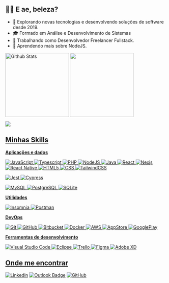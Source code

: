 ## 👋🏼 E ae, beleza?


- 🔎 Explorando novas tecnologias e desenvolvendo soluções de software desde 2019.
- 🎓 Formado em Análise e Desenvolvimento de Sistemas
- 💼 Trabalhando como Desenvolvedor Freelancer Fullstack.
- 🌱 Aprendendo mais sobre NodeJS.

<div>
<a href="https://github.com/GuilhermeFerreiraa">
<img height="200em" align="left" src="https://github-readme-streak-stats.herokuapp.com/?user=guilhermeferreiraa&theme=dark&hide_border=false" alt="Github Stats" />
<img height="200em" src="https://github-readme-stats.vercel.app/api/top-langs/?username=guilhermeferreiraa&layout=compact&langs_count=7&theme=dark"/>
</div>

![](https://komarev.com/ghpvc/?username=guilhermeferreiraa&color=006bed)

## Minhas Skills

**Aplicações e dados**

![JavaScript](https://img.shields.io/badge/-JavaScript-333333?style=flat&logo=javascript)
![Typescript](https://img.shields.io/badge/-Typescript-333333?style=flat&logo=typescript)
![PHP](https://img.shields.io/badge/-PHP-333333?style=flat&logo=php)
![NodeJS](https://img.shields.io/badge/-Nodejs-333333?style=flat&logo=nodejs)
![Java](https://img.shields.io/badge/-Java-333333?style=flat&logo=java)
![React](https://img.shields.io/badge/-React-333333?style=flat&logo=react)
![Nexjs](https://img.shields.io/badge/-Nexjs-333333?style=flat&logo=nexjs)
![React Native](https://img.shields.io/badge/-React%20Native-333333?style=flat&logo=react)
![HTML5](https://img.shields.io/badge/-HTML5-333333?style=flat&logo=HTML5)
![CSS](https://img.shields.io/badge/-CSS-333333?style=flat&logo=CSS3&logoColor=1572B6)
![TailwindCSS](https://img.shields.io/badge/-TailwindCSS-333333?style=flat&logo=TailwindCSS&logoColor=1572B6)

![Jest](https://img.shields.io/badge/-Jest-333333?style=flat&logo=jest)
![Cypress](https://img.shields.io/badge/-Cypress-333333?style=flat&logo=cypress)

![MySQL](https://img.shields.io/badge/-MySQL-333333?style=flat&logo=mysql)
![PostgreSQL](https://img.shields.io/badge/-PostgreSQL-333333?style=flat&logo=postgresql)
![SQLite](https://img.shields.io/badge/-SQLite-333333?style=flat&logo=sqlite)

**Utilidades**

![Insomnia](https://img.shields.io/badge/-Insomnia-333333?style=flat&logo=insomnia)
![Postman](https://img.shields.io/badge/-Postman-333333?style=flat&logo=postman)

**DevOps**

![Git](https://img.shields.io/badge/-Git-333333?style=flat&logo=git)
![GitHub](https://img.shields.io/badge/-GitHub-333333?style=flat&logo=github)
![Bitbucket](https://img.shields.io/badge/-Bitbucket-333333?style=flat&logo=bitbucket)
![Docker](https://img.shields.io/badge/-Docker-333333?style=flat&logo=docker)
![AWS](https://img.shields.io/badge/-AWS-333333?style=flat&logo=aws)
![AppStore](https://img.shields.io/badge/-AppStore-333333?style=flat&logo=appstore)
![GooglePlay](https://img.shields.io/badge/-GooglePlay-333333?style=flat&logo=googleplay)

**Ferramentas de desenvolvimento**

![Visual Studio Code](https://img.shields.io/badge/-Visual%20Studio%20Code-333333?style=flat&logo=visual-studio-code&logoColor=007ACC)
![Eclipse](https://img.shields.io/badge/-Eclipse-333333?style=flat&logo=eclipse-ide&logoColor=2C2255)
![Trello](https://img.shields.io/badge/-Trello-333333?style=flat&logo=trello&logoColor=007ACC)
![Figma](https://img.shields.io/badge/-Figma-333333?style=flat&logo=figma&logoColor=007ACC)
![Adobe XD](https://img.shields.io/badge/-Adobe%20XD-333333?style=flat&logo=adobe-xd&logoColor=007ACC)

## Onde me encontrar

[![Linkedin](https://img.shields.io/badge/-Guilherme-blue?style=flat-square&logo=Linkedin&logoColor=white&link=https://linkedin.com/in/guilhermeferreiraborba)](https://linkedin.com/in/guilhermeferreiraborba)
[![Outlook Badge](https://img.shields.io/badge/-gui.2001@hotmail.com-006bed?style=flat-square&logo=Outlook&logoColor=white&link=mailto:gui.2001@hotmail.com)](mailto:gui.2001@hotmail.com)
[![GitHub](https://img.shields.io/github/followers/guilhermeferreiraa?label=follow&style=social)](https://github.com/guilhermeferreiraa)
          

